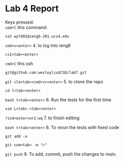 # Lab 4 Report


Keys pressed:\
```cmd+C``` this command:
```
ssh wyl002@ieng6-201.ucsd.edu
```
```cmd+v<enter>``` 4. to log into ieng6

```cs1<tab><enter>``` 

```cmd+C``` this ssh 

```
git@github.com:wesleyliuUCSD/lab7.git
```
```git clo<tab><cmd+v><enter>``` 5. to clone the repo

```cd l<tab><enter>```

```bash t<tab><enter>``` 6. Run the tests for the first time

```vim L<tab>.<tab><enter>```

```?ind<enter>er2:wq``` 7. to finish editing

```bash t<tab><enter>``` 8. To rerun the tests with fixed code

```git add -a```

```git com<tab> -m "c"```

```git push```  9. To add, commit, push the changes to main.
